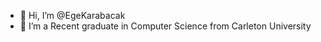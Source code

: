 - 👋 Hi, I’m @EgeKarabacak
- 👀 I’m a Recent graduate in Computer Science from Carleton University


<!---
EgeKarabacak/EgeKarabacak is a ✨ special ✨ repository because its `README.md` (this file) appears on your GitHub profile.
You can click the Preview link to take a look at your changes.
--->
